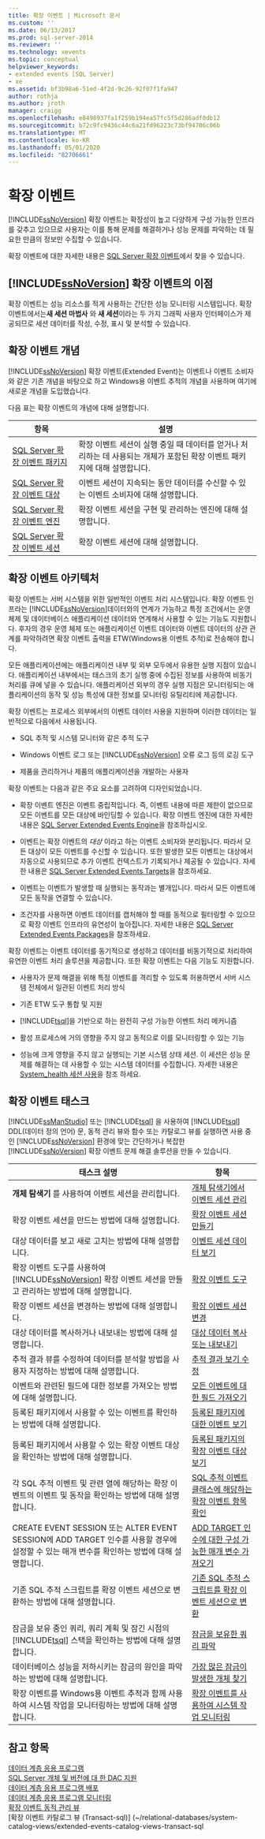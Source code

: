 ```yaml
---
title: 확장 이벤트 | Microsoft 문서
ms.custom: ''
ms.date: 06/13/2017
ms.prod: sql-server-2014
ms.reviewer: ''
ms.technology: xevents
ms.topic: conceptual
helpviewer_keywords:
- extended events [SQL Server]
- xe
ms.assetid: bf3b98a6-51ed-4f2d-9c26-92f07f1fa947
author: rothja
ms.author: jroth
manager: craigg
ms.openlocfilehash: e8498937fa1f259b194ea57fc5f5d286adf0db12
ms.sourcegitcommit: b72c9fc9436c44c6a21fd96223c73bf94706c06b
ms.translationtype: MT
ms.contentlocale: ko-KR
ms.lasthandoff: 05/01/2020
ms.locfileid: "82706661"
---
```

# <a name="extended-events"></a>확장 이벤트
  [!INCLUDE[ssNoVersion](../../includes/ssnoversion-md.md)] 확장 이벤트는 확장성이 높고 다양하게 구성 가능한 인프라를 갖추고 있으므로 사용자는 이를 통해 문제를 해결하거나 성능 문제를 파악하는 데 필요한 만큼의 정보만 수집할 수 있습니다.  
  
 확장 이벤트에 대한 자세한 내용은 [SQL Server 확장 이벤트](https://blogs.msdn.com/b/extended_events/)에서 찾을 수 있습니다.  
  
## <a name="benefits-of-ssnoversion-extended-events"></a>[!INCLUDE[ssNoVersion](../../includes/ssnoversion-md.md)] 확장 이벤트의 이점  
 확장 이벤트는 성능 리소스를 적게 사용하는 간단한 성능 모니터링 시스템입니다. 확장 이벤트에서는**새 세션 마법사** 와 **새 세션**이라는 두 가지 그래픽 사용자 인터페이스가 제공되므로 세션 데이터를 작성, 수정, 표시 및 분석할 수 있습니다.  
  
## <a name="extended-events-concepts"></a>확장 이벤트 개념  
 [!INCLUDE[ssNoVersion](../../includes/ssnoversion-md.md)] 확장 이벤트(Extended Event)는 이벤트나 이벤트 소비자와 같은 기존 개념을 바탕으로 하고 Windows용 이벤트 추적의 개념을 사용하며 여기에 새로운 개념을 도입했습니다.  
  
 다음 표는 확장 이벤트의 개념에 대해 설명합니다.  
  
|항목|설명|  
|-----------|-----------------|  
|[SQL Server 확장 이벤트 패키지](sql-server-extended-events-packages.md)|확장 이벤트 세션이 실행 중일 때 데이터를 얻거나 처리하는 데 사용되는 개체가 포함된 확장 이벤트 패키지에 대해 설명합니다.|  
|[SQL Server 확장 이벤트 대상](../../database-engine/sql-server-extended-events-targets.md)|이벤트 세션이 지속되는 동안 데이터를 수신할 수 있는 이벤트 소비자에 대해 설명합니다.|  
|[SQL Server 확장 이벤트 엔진](sql-server-extended-events-engine.md)|확장 이벤트 세션을 구현 및 관리하는 엔진에 대해 설명합니다.|  
|[SQL Server 확장 이벤트 세션](sql-server-extended-events-sessions.md)|확장 이벤트 세션에 대해 설명합니다.|  
  
## <a name="extended-events-architecture"></a>확장 이벤트 아키텍처  
 확장 이벤트는 서버 시스템을 위한 일반적인 이벤트 처리 시스템입니다. 확장 이벤트 인프라는 [!INCLUDE[ssNoVersion](../../includes/ssnoversion-md.md)]데이터와의 연계가 가능하고 특정 조건에서는 운영 체제 및 데이터베이스 애플리케이션 데이터와 연계해서 사용할 수 있는 기능도 지원합니다. 후자의 경우 운영 체제 또는 애플리케이션 이벤트 데이터와 이벤트 데이터의 상관 관계를 파악하려면 확장 이벤트 출력을 ETW(Windows용 이벤트 추적)로 전송해야 합니다.  
  
 모든 애플리케이션에는 애플리케이션 내부 및 외부 모두에서 유용한 실행 지점이 있습니다. 애플리케이션 내부에서는 태스크의 초기 실행 중에 수집된 정보를 사용하여 비동기 처리를 큐에 넣을 수 있습니다. 애플리케이션 외부의 경우 실행 지점은 모니터링되는 애플리케이션의 동작 및 성능 특성에 대한 정보를 모니터링 유틸리티에 제공합니다.  
  
 확장 이벤트는 프로세스 외부에서의 이벤트 데이터 사용을 지원하며 이러한 데이터는 일반적으로 다음에서 사용됩니다.  
  
-   SQL 추적 및 시스템 모니터와 같은 추적 도구  
  
-   Windows 이벤트 로그 또는 [!INCLUDE[ssNoVersion](../../includes/ssnoversion-md.md)] 오류 로그 등의 로깅 도구  
  
-   제품을 관리하거나 제품의 애플리케이션을 개발하는 사용자  
  
 확장 이벤트는 다음과 같은 주요 요소를 고려하여 디자인되었습니다.  
  
-   확장 이벤트 엔진은 이벤트 중립적입니다. 즉, 이벤트 내용에 따른 제한이 없으므로 모든 이벤트를 모든 대상에 바인딩할 수 있습니다. 확장 이벤트 엔진에 대한 자세한 내용은 [SQL Server Extended Events Engine](sql-server-extended-events-engine.md)을 참조하십시오.  
  
-   이벤트는 확장 이벤트의 *대상* 이라고 하는 이벤트 소비자와 분리됩니다. 따라서 모든 대상이 모든 이벤트를 수신할 수 있습니다. 또한 발생한 모든 이벤트는 대상에서 자동으로 사용되므로 추가 이벤트 컨텍스트가 기록되거나 제공될 수 있습니다. 자세한 내용은 [SQL Server Extended Events Targets](../../database-engine/sql-server-extended-events-targets.md)을 참조하세요.  
  
-   이벤트는 이벤트가 발생할 때 실행되는 동작과는 별개입니다. 따라서 모든 이벤트에 모든 동작을 연결할 수 있습니다.  
  
-   조건자를 사용하면 이벤트 데이터를 캡처해야 할 때를 동적으로 필터링할 수 있으므로 확장 이벤트 인프라의 유연성이 높아집니다. 자세한 내용은 [SQL Server Extended Events Packages](sql-server-extended-events-packages.md)을 참조하세요.  
  
 확장 이벤트는 이벤트 데이터를 동기적으로 생성하고 데이터를 비동기적으로 처리하여 유연한 이벤트 처리 솔루션을 제공합니다. 또한 확장 이벤트는 다음 기능도 지원합니다.  
  
-   사용자가 문제 해결을 위해 특정 이벤트를 격리할 수 있도록 허용하면서 서버 시스템 전체에서 일관된 이벤트 처리 방식  
  
-   기존 ETW 도구 통합 및 지원  
  
-   [!INCLUDE[tsql](../../includes/tsql-md.md)]을 기반으로 하는 완전히 구성 가능한 이벤트 처리 메커니즘  
  
-   활성 프로세스에 거의 영향을 주지 않고 동적으로 이를 모니터링할 수 있는 기능  
  
-   성능에 크게 영향을 주지 않고 실행되는 기본 시스템 상태 세션. 이 세션은 성능 문제를 해결하는 데 사용할 수 있는 시스템 데이터를 수집합니다. 자세한 내용은 [System_health 세션 사용](use-the-ssms-xe-profiler.md)을 참조 하세요.  
  
## <a name="extended-events-tasks"></a>확장 이벤트 태스크  
 [!INCLUDE[ssManStudio](../../includes/ssmanstudio-md.md)] 또는 [!INCLUDE[tsql](../../includes/tsql-md.md)] 을 사용하여 [!INCLUDE[tsql](../../includes/tsql-md.md)] DDL(데이터 정의 언어) 문, 동적 관리 뷰와 함수 또는 카탈로그 뷰를 실행하면 사용 중인 [!INCLUDE[ssNoVersion](../../includes/ssnoversion-md.md)] 환경에 맞는 간단하거나 복잡한 [!INCLUDE[ssNoVersion](../../includes/ssnoversion-md.md)] 확장 이벤트 문제 해결 솔루션을 만들 수 있습니다.  
  
|태스크 설명|항목|  
|----------------------|-----------|  
|**개체 탐색기** 를 사용하여 이벤트 세션을 관리합니다.|[개체 탐색기에서 이벤트 세션 관리](../../ssms/object/object-explorer.md)|  
|확장 이벤트 세션을 만드는 방법에 대해 설명합니다.|[확장 이벤트 세션 만들기](../../database-engine/create-an-extended-events-session.md)|  
|대상 데이터를 보고 새로 고치는 방법에 대해 설명합니다.|[이벤트 세션 데이터 보기](../../database-engine/view-event-session-data.md)|  
|확장 이벤트 도구를 사용하여 [!INCLUDE[ssNoVersion](../../includes/ssnoversion-md.md)] 확장 이벤트 세션을 만들고 관리하는 방법에 대해 설명합니다.|[확장 이벤트 도구](extended-events-tools.md)|  
|확장 이벤트 세션을 변경하는 방법에 대해 설명합니다.|[확장 이벤트 세션 변경](alter-an-extended-events-session.md)|  
|대상 데이터를 복사하거나 내보내는 방법에 대해 설명합니다.|[대상 데이터 복사 또는 내보내기](../../database-engine/copy-or-export-target-data.md)|  
|추적 결과 뷰를 수정하여 데이터를 분석할 방법을 사용자 지정하는 방법에 대해 설명합니다.|[추적 결과 보기 수정](../../database-engine/modify-the-trace-results-view.md)|  
|이벤트와 관련된 필드에 대한 정보를 가져오는 방법에 대해 설명합니다.|[모든 이벤트에 대한 필드 가져오기](../../database-engine/get-the-fields-for-all-events.md)|  
|등록된 패키지에서 사용할 수 있는 이벤트를 확인하는 방법에 대해 설명합니다.|[등록된 패키지에 대한 이벤트 보기](../../database-engine/view-the-events-for-registered-packages.md)|  
|등록된 패키지에서 사용할 수 있는 확장 이벤트 대상을 확인하는 방법에 대해 설명합니다.|[등록된 패키지의 확장 이벤트 대상 보기](../../database-engine/view-the-extended-events-targets-for-registered-packages.md)|  
|각 SQL 추적 이벤트 및 관련 열에 해당하는 확장 이벤트의 이벤트 및 동작을 확인하는 방법에 대해 설명합니다.|[SQL 추적 이벤트 클래스에 해당하는 확장 이벤트 항목 확인](view-the-extended-events-equivalents-to-sql-trace-event-classes.md)|  
|CREATE EVENT SESSION 또는 ALTER EVENT SESSION에 ADD TARGET 인수를 사용할 경우에 설정할 수 있는 매개 변수를 확인하는 방법에 대해 설명합니다.|[ADD TARGET 인수에 대한 구성 가능한 매개 변수 가져오기](../../database-engine/get-the-configurable-parameters-for-the-add-target-argument.md)|  
|기존 SQL 추적 스크립트를 확장 이벤트 세션으로 변환하는 방법에 대해 설명합니다.|[기존 SQL 추적 스크립트를 확장 이벤트 세션으로 변환](convert-an-existing-sql-trace-script-to-an-extended-events-session.md)|  
|잠금을 보유 중인 쿼리, 쿼리 계획 및 잠긴 시점의 [!INCLUDE[tsql](../../includes/tsql-md.md)] 스택을 확인하는 방법에 대해 설명합니다.|[잠금을 보유한 쿼리 파악](determine-which-queries-are-holding-locks.md)|  
|데이터베이스 성능을 저하시키는 잠금의 원인을 파악하는 방법에 대해 설명합니다.|[가장 많은 잠금이 발생한 개체 찾기](find-the-objects-that-have-the-most-locks-taken-on-them.md)|  
|확장 이벤트를 Windows용 이벤트 추적과 함께 사용하여 시스템 작업을 모니터링하는 방법에 대해 설명합니다.|[확장 이벤트를 사용하여 시스템 작업 모니터링](monitor-system-activity-using-extended-events.md)|  
  
## <a name="see-also"></a>참고 항목  
 [데이터 계층 응용 프로그램](../data-tier-applications/data-tier-applications.md)   
 [SQL Server 개체 및 버전에 대 한 DAC 지원](../data-tier-applications/dac-support-for-sql-server-objects-and-versions.md)   
 [데이터 계층 응용 프로그램 배포](../data-tier-applications/deploy-a-data-tier-application.md)   
 [데이터 계층 응용 프로그램 모니터링](../data-tier-applications/monitor-data-tier-applications.md)   
 [확장 이벤트 동적 관리 뷰](../views/views.md)   
 [확장 이벤트 카탈로그 뷰 &#40;Transact-sql&#41;] (~/relational-databases/system-catalog-views/extended-events-catalog-views-transact-sql  
  
  
